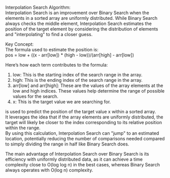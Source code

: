 Interpolation Search Algorithm:  
    Interpolation Search is an improvement over Binary Search when the elements in a sorted array are uniformly distributed. While Binary Search always   checks the middle element, Interpolation Search estimates the position of the target element by considering the distribution of elements and    "interpolating" to find a closer guess.

Key Concept:  
The formula used to estimate the position is:  
            pos = low + ((x - arr[low]) * (high - low))/(arr[high] - arr[low])

Here’s how each term contributes to the formula:  
1. low: This is the starting index of the search range in the array.  
2. high: This is the ending index of the search range in the array.  
3. arr[low] and arr[high]: These are the values of the array elements at the low and high indices. These values help determine the range of possible values for the search.  
4. x: This is the target value we are searching for.

is used to predict the position of the target value x within a sorted array.  
It leverages the idea that if the array elements are uniformly distributed, the target will likely be closer to the index corresponding to its relative position within the range.  
By using this calculation, Interpolation Search can "jump" to an estimated location, potentially reducing the number of comparisons needed compared to simply dividing the range in half like Binary Search does.

The main advantage of Interpolation Search over Binary Search is its efficiency with uniformly distributed data, as it can achieve a time complexity close to O(log log n) in the best cases, whereas Binary Search always operates with O(log n) complexity.
